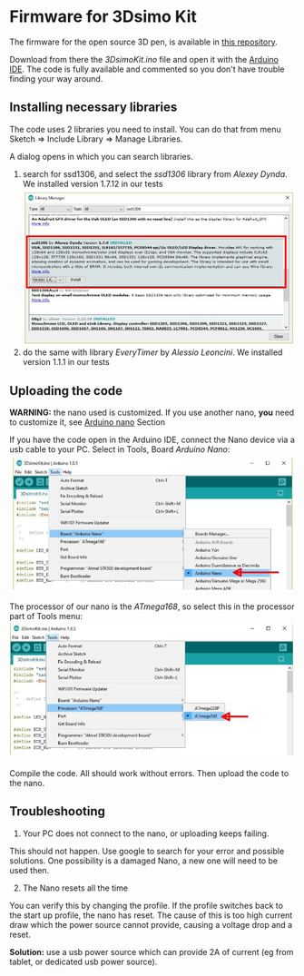 # Firmware for 3Dsimo Kit
The firmware for the open source 3D pen, is available in [this repository](../FW/3DsimoKit). 

Download from there the *3DsimoKit.ino* file and open it with the [Arduino IDE](http://arduino.cc/software). The code is fully available and commented so you don't have trouble finding your way around.

## Installing necessary libraries
The code uses 2 libraries you need to install. You can do that from menu Sketch => Include Library => Manage Libraries. 

A dialog opens in which you can search libraries.

  1. search for ssd1306, and select the *ssd1306* library from *Alexey Dynda*. We installed version 1.7.12 in our tests
  ![ssd1306 lib](img/ssd_lib.png?raw=true "ssd1306 lib")
  2. do the same with library *EveryTimer* by *Alessio Leoncini*.   We installed version  1.1.1 in our tests

## Uploading the code
**WARNING:** the nano used is customized. If you use another nano, **you** need to customize it, see [Arduino nano](documents/ArduinoNano.md) Section

If you have the code open in the Arduino IDE, connect the Nano device via a usb cable to your PC. Select in Tools, Board *Arduino Nano*:
![Select Nano](img/ard_ide_01.png?raw=true "Select Nano")

The processor of our nano is the *ATmega168*, so select this in the processor part of Tools menu:
![Select Processor](img/ard_ide_02.png?raw=true "Select Processor")

Compile the code. All should work without errors. Then upload the code to the nano.

## Troubleshooting

1. Your PC does not connect to the nano, or uploading keeps failing.

This should not happen. Use google to search for your error and possible solutions. One possibility is a damaged Nano, a new one will need to be used then.

2. The Nano resets all the time

You can verify this by changing the profile. If the profile switches back to the start up profile, the nano has reset. The cause of this is too high current draw which the power source cannot provide, causing a voltage drop and a reset. 

**Solution:** use a usb power source which can provide 2A of current (eg from tablet, or dedicated usb power source).
